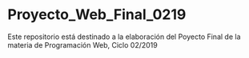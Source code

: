 # Proyecto_Web_Final_0219
Este repositorio está destinado a la elaboración del Poyecto Final de la materia de Programación Web, Ciclo 02/2019
